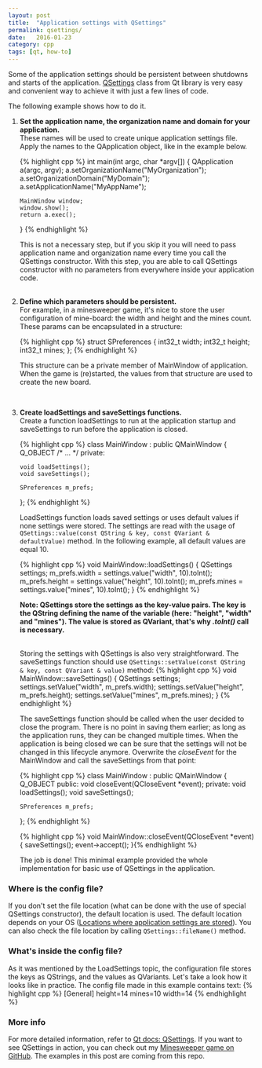 ```yaml
---
layout: post
title:  "Application settings with QSettings"
permalink: qsettings/
date:   2016-01-23
category: cpp
tags: [qt, how-to]
---
```


Some of the application settings should be persistent between shutdowns and starts of the application. <a href="http://doc.qt.io/qt-4.8/qsettings.html" target="_blank">QSettings</a> class from Qt library is very easy and convenient way to achieve it with just a few lines of code.

The following example shows how to do it.
<ol>
<li><b>Set the application name, the organization  name and domain for your application.</b><br>
These names will be used to create unique application settings file. Apply the names to the QApplication object, like in the example below.

{% highlight cpp %}
int main(int argc, char *argv[])
{
    QApplication a(argc, argv);
    a.setOrganizationName("MyOrganization");
    a.setOrganizationDomain("MyDomain");
    a.setApplicationName("MyAppName");

    MainWindow window;
    window.show();
    return a.exec();
}
{% endhighlight %}

This is not a necessary step, but if you skip it you will need to pass application name and organization name every time you call the QSettings constructor. With this step, you are able to call QSettings constructor with no parameters from everywhere inside your application code.
</li><br>
    
 <li><b>Define which parameters should be persistent.</b><br>
For example, in a minesweeper game, it's nice to store the user configuration of mine-board: the width and height and the mines count. These params can be encapsulated in a structure:

{% highlight cpp %}
struct SPreferences
{
    int32_t width;
    int32_t height;
    int32_t mines;
};
{% endhighlight %}

This structure can be a private member of MainWindow of application. When the game is (re)started, the values from that structure are used to create the new board.</li><br>

<li><b>Create loadSettings and saveSettings functions.</b><br>
Create a function loadSettings to run at the application startup and saveSettings to run before the application is closed.

{% highlight cpp %}
class MainWindow : public QMainWindow
{
    Q_OBJECT
    /* ... */
private:

    void loadSettings();
    void saveSettings();

    SPreferences m_prefs;
};
{% endhighlight %}

LoadSettings function loads saved settings or uses default values if none settings were stored. The settings are read with the usage of <code> QSettings::value(const QString & key, const QVariant & defaultValue)</code> method. In the following example, all default values are equal 10.

{% highlight cpp %}
void MainWindow::loadSettings()
{
  QSettings settings;
  m_prefs.width = settings.value("width", 10).toInt();
  m_prefs.height = settings.value("height", 10).toInt();
  m_prefs.mines = settings.value("mines", 10).toInt();
}
{% endhighlight %}

<b>Note: QSettings store the settings as the key-value pairs. The key is the QString defining the name of the variable (here: "height", "width" and "mines"). The value is stored as QVariant, that's why <i>.toInt()</i> call is necessary.</b><br><br>

Storing the settings with QSettings is also very straightforward. The saveSettings function should use <code>QSettings::setValue(const QString & key, const QVariant & value)</code> method:
{% highlight cpp %}
void MainWindow::saveSettings()
{
    QSettings settings;
    settings.setValue("width", m_prefs.width);
    settings.setValue("height", m_prefs.height);
    settings.setValue("mines", m_prefs.mines);
}
{% endhighlight %}

The saveSettings function should be called when the user decided to close the program. There is no point in saving them earlier; as long as the application runs, they can be changed multiple times. When the application is being closed we can be sure that the settings will not be changed in this lifecycle anymore. Overwrite the <i>closeEvent</i> for the MainWindow and call the saveSettings from that point:

{% highlight cpp %}
class MainWindow : public QMainWindow
{
    Q_OBJECT
public:
    void closeEvent(QCloseEvent *event);
private:
    void loadSettings();
    void saveSettings();

    SPreferences m_prefs;
};
{% endhighlight %}

{% highlight cpp %}
void MainWindow::closeEvent(QCloseEvent *event)
{
    saveSettings();
    event->accept();
}{% endhighlight %}

The job is done! This minimal example provided the whole implementation for basic use of QSettings in the application.
</li>
</ol>

### Where is the config file?
If you don't set the file location (what can be done with the use of special QSettings constructor), the default location is used. The default location depends on your OS (<a href="http://doc.qt.io/qt-4.8/qsettings.html#platform-specific-notes" target="_blank">Locations where application settings are stored</a>). You can also check the file location by calling `QSettings::fileName()` method.

### What's inside the config file?
As it was mentioned by the LoadSettings topic, the configuration file stores the keys as QStrings, and the values as QVariants. Let's take a look how it looks like in practice. The config file made in this example contains text:
{% highlight cpp %}
[General]
height=14
mines=10
width=14
{% endhighlight %}

### More info
For more detailed information, refer to <a href="http://doc.qt.io/qt-4.8/qsettings.html" target="_blank">Qt docs: QSettings</a>. If you want to see QSettings in action, you can check out my <a href="https://github.com/katecpp/sheep_sweeper" target="_blank">Minesweeper game on GitHub</a>. The examples in this post are coming from this repo.


